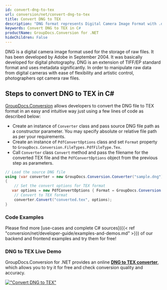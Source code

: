 ```yaml
---
id: convert-dng-to-tex
url: conversion/net/convert-dng-to-tex
title: Convert DNG to TEX
description: "DNG format represents Digital Camera Image Format with .dng extension. Learn how to convert DNG to TEX file programmatically in C# language using GroupDocs.Conversion for .NET library."
keywords: Convert DNG to TEX in C#
productName: GroupDocs.Conversion for .NET
hideChildren: False
---
```


DNG is a digital camera image format used for the storage of raw files. It has been developed by Adobe in September 2004. It was basically developed for digital photography. DNG is an extension of TIFF/EP standard format and uses metadata significantly. In order to manipulate raw data from digital cameras with ease of flexibility and artistic control, photographers opt camera raw files.

## Steps to convert DNG to TEX in C#

[GroupDocs.Conversion](https://products.groupdocs.com/conversion/net) allows developers to convert the DNG file to TEX format in an easy and intuitive way just using a few lines of code as described below:

* Create an instance of `Converter` class and pass source DNG file path as a constructor parameter. You may specify absolute or relative file path as per your requirements. 
* Create an instance of `PdfConvertOptions` class and set `Format` property to `GroupDocs.Conversion.FileTypes.PdfFileType.Tex`.
* Call `Converter` class `Convert` method and pass the filename for the converted TEX file and the `PdfConvertOptions` object from the previous step as parameters.

```csharp
// Load the source DNG file
using (var converter = new GroupDocs.Conversion.Converter("sample.dng"))
{
    // Set the convert options for TEX format
   var options = new PdfConvertOptions { Format = GroupDocs.Conversion.FileTypes.PdfFileType.Tex };
    // Convert to TEX format
    converter.Convert("converted.tex", options);
}
```

### Code Examples

Please find more [use-cases and complete C# sources]({{< ref "conversion/net/developer-guide/examples-and-demos.md" >}}) of our backend and frontend examples and try them for free!

### DNG to TEX Live Demo

GroupDocs.Conversion for .NET provides an online [**DNG to TEX converter**](https://products.groupdocs.app/conversion/dng-to-tex), which allows you to try it for free and check conversion quality and accuracy.

[!["Convert DNG to TEX"](conversion/net/images/convert-to-tex/convert-dng-to-tex.png)](https://products.groupdocs.app/conversion/dng-to-tex)
